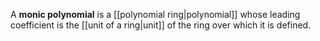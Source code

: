 A **monic polynomial** is a [[polynomial ring|polynomial]] whose leading coefficient is the [[unit of a ring|unit]] of the ring over which it is defined.